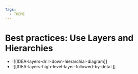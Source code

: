 ```yaml
---
Tags:
  - THEME
---
```



# Best practices: Use Layers and Hierarchies

- ![[IDEA-layers-drill-down-hierarchial-diagram]]
- ![[IDEA-layers-high-level-layer-followed-by-detail]]

